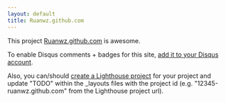 ```yaml
---
layout: default
title: Ruanwz.github.com
---
```


This project <a href="http://github.com/ruanwz/ruanwz.github.com">Ruanwz.github.com</a> is awesome.

To enable Disqus comments + badges for this site, [add it to your Disqus account](http://disqus.com/add/).

Also, you can/should [create a Lighthouse project](http://ruanwz.lighthouseapp.com/projects/new) for your project and update "TODO" within the _layouts files with the project id (e.g. "12345-ruanwz.github.com" from the Lighthouse project url).